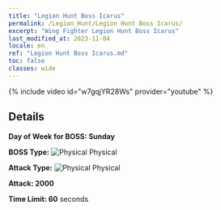 ```yaml
---
title: "Legion Hunt Boss Icarus"
permalink: /Legion_Hunt/Legion Hunt Boss Icarus/
excerpt: "Wing Fighter Legion Hunt Boss Icarus"
last_modified_at: 2023-11-04
locale: en
ref: "Legion Hunt Boss Icarus.md"
toc: false
classes: wide
---
```



{% include video id="w7gqjYR28Ws" provider="youtube" %}

## Details

  **Day of Week for BOSS: Sunday**

  **BOSS Type:** ![Physical](/images/common_sx_icon9.png) Physical

  **Attack Type:** ![Physical](/images/common_sx_icon9.png) Physical

  **Attack: 2000**

  **Time Limit: 60** seconds

